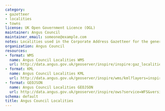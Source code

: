 ```yaml
---
category:
- gazetteer
- localities
- towns
license: UK Open Government Licence (OGL)
maintainer: Angus Council
maintainer_email: someone@example.com
notes: Localities used in the Corporate Address Gazetteer for the generation of addresses.
organization: Angus Council
resources:
- format: WMS
  name: Angus Council Localities WMS
  url: http://data.angus.gov.uk/geoserver/inspire/inspire:gaz_localities/wms?service=WMS&request=GetMap
- format: KML
  name: Angus Council Localities KML
  url: http://data.angus.gov.uk/geoserver/inspire/wms/kml?layers=inspire:gaz_localities&mode=download
- format: GEOJSON
  name: Angus Council Localities GEOJSON
  url: http://data.angus.gov.uk/geoserver/inspire/ows?service=WFS&version=1.0.0&request=GetFeature&typeName=inspire:gaz_localities&outputFormat=application%2Fjson&srsName=EPSG:3857
schema: default
title: Angus Council Localities
---
```

